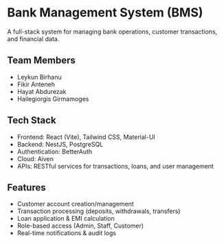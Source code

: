 # Bank Management System (BMS)  
A full-stack system for managing bank operations, customer transactions, and financial data.  

## Team Members  
- Leykun Birhanu  
- Fikir Anteneh  
- Hayat Abdurezak 
- Hailegiorgis Girmamoges

## Tech Stack  
- Frontend: React (Vite), Tailwind CSS, Material-UI  
- Backend: NestJS, PostgreSQL  
- Authentication: BetterAuth  
- Cloud: Aiven  
- APIs: RESTful services for transactions, loans, and user management  

## Features  
- Customer account creation/management  
- Transaction processing (deposits, withdrawals, transfers)  
- Loan application & EMI calculation  
- Role-based access (Admin, Staff, Customer)  
- Real-time notifications & audit logs  
